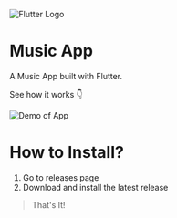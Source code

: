 ![Flutter Logo](https://upload.wikimedia.org/wikipedia/commons/1/17/Google-flutter-logo.png)

# Music App
A Music App built with Flutter.

See how it works 👇

![Demo of App](https://github.com/sagar-monga/music-app/blob/main/v1Demo%20(1).gif)


# How to Install?

1. Go to releases page
2. Download and install the latest release
> That's It!
